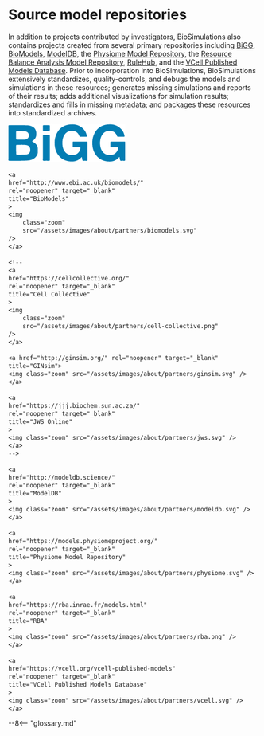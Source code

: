 # Source model repositories

In addition to projects contributed by investigators, BioSimulations also contains projects created from several primary repositories including [BiGG](http://bigg.ucsd.edu/), [BioModels](http://www.ebi.ac.uk/biomodels/), [ModelDB](http://modeldb.science/), the [Physiome Model Repository](https://models.physiomeproject.org/), the [Resource Balance Analysis Model Repository](https://github.com/SysBioInra/Bacterial-RBA-models), [RuleHub](https://github.com/RuleWorld/RuleHub), and the [VCell Published Models Database](https://vcell.org/vcell-published-models). Prior to incorporation into BioSimulations, BioSimulations extensively standardizes, quality-controls, and debugs the models and simulations in these resources; generates missing simulations and reports of their results; adds additional visualizations for simulation results; standardizes and fills in missing metadata; and packages these resources into standardized archives.

<div class="logos">
<div class="logos-row">
    <a href="http://bigg.ucsd.edu/" rel="noopener" target="_blank" title="BiGG">
    <img class="zoom" src="/assets/images/about/partners/bigg.png" />
    </a>

    <a
    href="http://www.ebi.ac.uk/biomodels/"
    rel="noopener" target="_blank"
    title="BioModels"
    >
    <img
        class="zoom"
        src="/assets/images/about/partners/biomodels.svg"
    />
    </a>

    <!--
    <a
    href="https://cellcollective.org/"
    rel="noopener" target="_blank"
    title="Cell Collective"
    >
    <img
        class="zoom"
        src="/assets/images/about/partners/cell-collective.png"
    />
    </a>    

    <a href="http://ginsim.org/" rel="noopener" target="_blank" title="GINsim">
    <img class="zoom" src="/assets/images/about/partners/ginsim.svg" />
    </a>

    <a
    href="https://jjj.biochem.sun.ac.za/"
    rel="noopener" target="_blank"
    title="JWS Online"
    >
    <img class="zoom" src="/assets/images/about/partners/jws.svg" />
    </a>
    -->

    <a
    href="http://modeldb.science/"
    rel="noopener" target="_blank"
    title="ModelDB"
    >
    <img class="zoom" src="/assets/images/about/partners/modeldb.svg" />
    </a>

    <a
    href="https://models.physiomeproject.org/"
    rel="noopener" target="_blank"
    title="Physiome Model Repository"
    >
    <img class="zoom" src="/assets/images/about/partners/physiome.svg" />
    </a>

    <a
    href="https://rba.inrae.fr/models.html"
    rel="noopener" target="_blank"
    title="RBA"
    >
    <img class="zoom" src="/assets/images/about/partners/rba.png" />
    </a>

    <a
    href="https://vcell.org/vcell-published-models"
    rel="noopener" target="_blank"
    title="VCell Published Models Database"
    >
    <img class="zoom" src="/assets/images/about/partners/vcell.svg" />
    </a>
</div>
</div>


--8<-- "glossary.md"